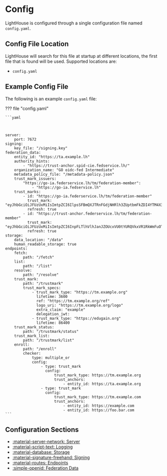 # Config
LightHouse is configured through a single configuration file named `config.yaml`.

## Config File Location

LightHouse will search for this file at startup at different locations, the 
first file that is found will be used. Supported locations are:

- `config.yaml`

## Example Config File
The following is an example `config.yaml` file:

??? file "config.yaml"

    ```yaml



    server:
        port: 7672
    signing:
        key_file: "/signing.key"
    federation_data:
        entity_id: "https://ta.example.lh"
        authority_hints:
            - "https://trust-anchor.spid-cie.fedservice.lh/"
        organization_name: "GO oidc-fed Intermediate"
        metadata_policy_file: "/metadata-policy.json"
        trust_mark_issuers:
            "https://go-ia.federservice.lh/tm/federation-member":
                - "https://go-ia.fedservice.lh"
        trust_marks:
            - id: "https://go-ia.federservice.lh/tm/federation-member"
              trust_mark: "eyJhbGciOiJFUzUxMiIsImtpZCI6IlpsSFBmQXJTRnFGdjNHRlh3ZUptbmFkZDI4YTM4X3plcEJybEZkWHdIaTQiLCJ0eXAiOiJ0cnVzdC1tYXJrK2p3dCJ9.eyJleHAiOj..."
              refresh: true
            - id: "https://trust-anchor.federservice.lh/tm/federation-member"
              trust_mark: "eyJhbGciOiJFUzUxMiIsImtpZCI6InpFLTlhVlhJanJZOUcxVU0tYURQVkxVR1RkWmFuOTk0NlJJUWhraWFjUVkiLCJ0eXAiOiJ0cnVzdC1tYXJrK2p3dCJ9.eyJleHAiO..."
              refresh: true
    storage:
        data_location: "/data"
        human_readable_storage: true
    endpoints:
        fetch:
            path: "/fetch"
        list:
            path: "/list"
        resolve:
            path: "/resolve"
        trust_mark:
            path: "/trustmark"
            trust_mark_specs:
                - trust_mark_type: "https://tm.example.org"
                  lifetime: 3600
                  ref: "https://tm.example.org/ref"
                  logo_uri: "https://tm.example.org/logo"
                  extra_claim: "example"
                  delegation_jwt:
                - trust_mark_type: "https://edugain.org"
                  lifetime: 86400
        trust_mark_status:
            path: "/trustmark/status"
        trust_mark_list:
            path: "/trustmark/list"
        enroll:
            path: "/enroll"
            checker:
                type: multiple_or
                config:
                    - type: trust_mark
                      config:
                          trust_mark_type: https://tm.example.org
                          trust_anchors:
                              - entity_id: https://ta.example.org
                    - type: trust_mark
                      config:
                          trust_mark_type: https://tm.example.com
                          trust_anchors:
                              - entity_id: https://example.com
                              - entity_id: https://foo.bar.com
    ```

## Configuration Sections

<div class="grid cards" markdown>


- [:material-server-network: Server](server.md)
- [:material-script-text: Logging](logging.md)
- [:material-database: Storage](storage.md)
- [:material-signature-freehand: Signing](signing.md)
- [:material-routes: Endpoints](endpoints.md)
- [:simple-openid: Federation Data](federation_data.md)

</div>
